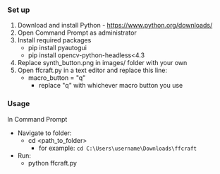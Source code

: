 ### Set up

1. Download and install Python - https://www.python.org/downloads/
2. Open Command Prompt as administrator
3. Install required packages
    - pip install pyautogui
    - pip install opencv-python-headless<4.3
4. Replace synth_button.png in images/ folder with your own
5. Open ffcraft.py in a text editor and replace this line:
    - macro_button = "q"
        - replace "q" with whichever macro button you use

### Usage

In Command Prompt
- Navigate to folder:
    - cd <path_to_folder> 
        - for example: `cd C:\Users\username\Downloads\ffcraft`
- Run:
    - python ffcraft.py
